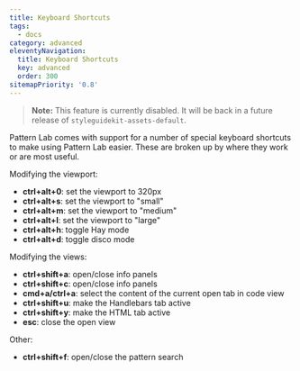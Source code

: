 ```yaml
---
title: Keyboard Shortcuts
tags:
  - docs
category: advanced
eleventyNavigation:
  title: Keyboard Shortcuts
  key: advanced
  order: 300
sitemapPriority: '0.8'
---
```


> **Note:** This feature is currently disabled. It will be back in a future release of `styleguidekit-assets-default`.

Pattern Lab comes with support for a number of special keyboard shortcuts to make using Pattern Lab easier. These are broken up by where they work or are most useful.

Modifying the viewport:

- **ctrl+alt+0**: set the viewport to 320px
- **ctrl+alt+s**: set the viewport to "small"
- **ctrl+alt+m**: set the viewport to "medium"
- **ctrl+alt+l**: set the viewport to "large"
- **ctrl+alt+h**: toggle Hay mode
- **ctrl+alt+d**: toggle disco mode

Modifying the views:

- **ctrl+shift+a**: open/close info panels
- **ctrl+shift+c**: open/close info panels
- **cmd+a/ctrl+a**: select the content of the current open tab in code view
- **ctrl+shift+u**: make the Handlebars tab active
- **ctrl+shift+y**: make the HTML tab active
- **esc**: close the open view

Other:

- **ctrl+shift+f**: open/close the pattern search

